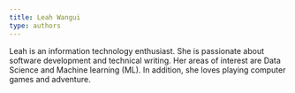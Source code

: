 ```yaml
---
title: Leah Wangui
type: authors
---
```

Leah is an information technology enthusiast. She is passionate about software development and technical writing. Her areas of interest are Data Science and Machine learning (ML). In addition, she loves playing computer games and adventure.
